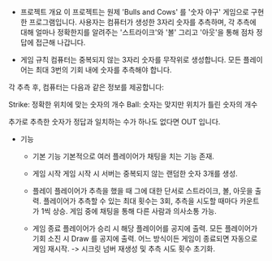 <Bulls and Cows>

- 프로젝트 개요
이 프로젝트는 원제 'Bulls and Cows' 를 '숫자 야구' 게임으로 구현한 프로그램입니다. 사용자는 컴퓨터가 생성한 3자리 숫자를 추측하며, 각 추측에 대해 얼마나 정확한지를 알려주는 '스트라이크'와 '볼' 그리고 '아웃'을 통해 점차 정답에 접근해 나갑니다.

- 게임 규칙
컴퓨터는 중복되지 않는 3자리 숫자를 무작위로 생성합니다.
모든 플레이어는 최대 3번의 기회 내에 숫자를 추측해야 합니다.

각 추측 후, 컴퓨터는 다음과 같은 정보를 제공합니다:

Strike: 정확한 위치에 맞는 숫자의 개수
Ball: 숫자는 맞지만 위치가 틀린 숫자의 개수

추가로 추측한 숫자가 정답과 일치하는 수가 하나도 없다면 OUT 입니다.


- 기능
    - 기본 기능
    기본적으로 여러 플레이어가 채팅을 치는 기능 존재.

    - 게임 시작
    게임 시작 시 서버는 중복되지 않는 랜덤한 숫자 3개를 생성.

    - 플레이
    플레이어가 추측을 했을 때 그에 대한 단서로 스트라이크, 볼, 아웃을 출력.
    플레이어가 추측할 수 있는 최대 횟수는 3회, 추측을 시도할 때마다 카운트가 1씩 상승.
    게임 중에 채팅을 통해 다른 사람과 의사소통 가능.

    - 게임 종료
    플레이어가 승리 시 해당 플레이어를 공지에 출력.
    모든 플레이어가 기회 소진 시 Draw 를 공지에 출력.
    어느 방식이든 게임이 종료되면 자동으로 게임 재시작. -> 시크릿 넘버 재생성 및 추측 시도 횟수 초기화.